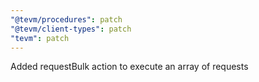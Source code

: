 ```yaml
---
"@tevm/procedures": patch
"@tevm/client-types": patch
"tevm": patch
---
```


Added requestBulk action to execute an array of requests
